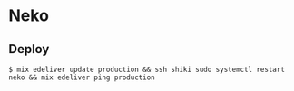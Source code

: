 # Neko

## Deploy

```shell
$ mix edeliver update production && ssh shiki sudo systemctl restart neko && mix edeliver ping production
```
